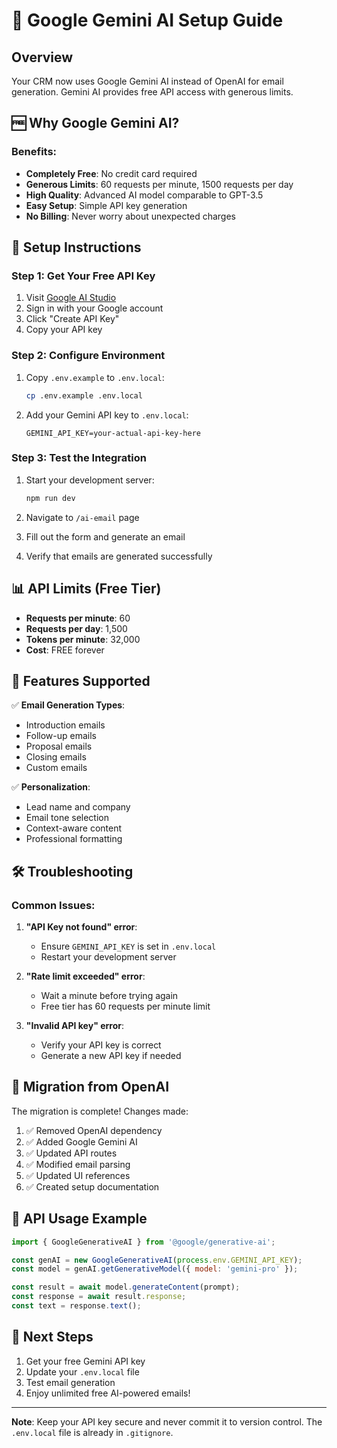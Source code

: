 # 🤖 Google Gemini AI Setup Guide

## Overview
Your CRM now uses Google Gemini AI instead of OpenAI for email generation. Gemini AI provides free API access with generous limits.

## 🆓 Why Google Gemini AI?

### Benefits:
- **Completely Free**: No credit card required
- **Generous Limits**: 60 requests per minute, 1500 requests per day
- **High Quality**: Advanced AI model comparable to GPT-3.5
- **Easy Setup**: Simple API key generation
- **No Billing**: Never worry about unexpected charges

## 🚀 Setup Instructions

### Step 1: Get Your Free API Key
1. Visit [Google AI Studio](https://makersuite.google.com/app/apikey)
2. Sign in with your Google account
3. Click "Create API Key"
4. Copy your API key

### Step 2: Configure Environment
1. Copy `.env.example` to `.env.local`:
   ```bash
   cp .env.example .env.local
   ```

2. Add your Gemini API key to `.env.local`:
   ```env
   GEMINI_API_KEY=your-actual-api-key-here
   ```

### Step 3: Test the Integration
1. Start your development server:
   ```bash
   npm run dev
   ```

2. Navigate to `/ai-email` page
3. Fill out the form and generate an email
4. Verify that emails are generated successfully

## 📊 API Limits (Free Tier)

- **Requests per minute**: 60
- **Requests per day**: 1,500
- **Tokens per minute**: 32,000
- **Cost**: FREE forever

## 🔧 Features Supported

✅ **Email Generation Types**:
- Introduction emails
- Follow-up emails
- Proposal emails
- Closing emails
- Custom emails

✅ **Personalization**:
- Lead name and company
- Email tone selection
- Context-aware content
- Professional formatting

## 🛠️ Troubleshooting

### Common Issues:

1. **"API Key not found" error**:
   - Ensure `GEMINI_API_KEY` is set in `.env.local`
   - Restart your development server

2. **"Rate limit exceeded" error**:
   - Wait a minute before trying again
   - Free tier has 60 requests per minute limit

3. **"Invalid API key" error**:
   - Verify your API key is correct
   - Generate a new API key if needed

## 🔄 Migration from OpenAI

The migration is complete! Changes made:

1. ✅ Removed OpenAI dependency
2. ✅ Added Google Gemini AI
3. ✅ Updated API routes
4. ✅ Modified email parsing
5. ✅ Updated UI references
6. ✅ Created setup documentation

## 📝 API Usage Example

```javascript
import { GoogleGenerativeAI } from '@google/generative-ai';

const genAI = new GoogleGenerativeAI(process.env.GEMINI_API_KEY);
const model = genAI.getGenerativeModel({ model: 'gemini-pro' });

const result = await model.generateContent(prompt);
const response = await result.response;
const text = response.text();
```

## 🎯 Next Steps

1. Get your free Gemini API key
2. Update your `.env.local` file
3. Test email generation
4. Enjoy unlimited free AI-powered emails!

---

**Note**: Keep your API key secure and never commit it to version control. The `.env.local` file is already in `.gitignore`.